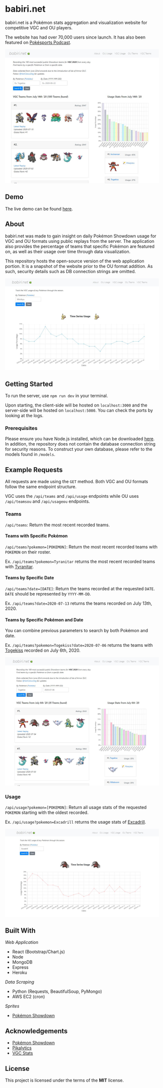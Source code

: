 # babiri.net

babiri.net is a Pokémon stats aggregation and visualization website for competitive VGC and OU players.

The website has had over 70,000 users since launch. It has also been featured on [Pokésports Podcast](https://www.youtube.com/watch?v=ZYbqsDLq994). 

!["VGC Teams Page"](./img/vgc_teams.JPG)

## Demo

The live demo can be found [here](https://www.babiri.net/#/).

## About

babiri.net was made to gain insight on daily Pokémon Showdown usage for VGC and OU formats using public replays from the server. The application also provides the percentage of teams that specific Pokémon are featured on, as well as their usage over time through data visualization.

This repository hosts the open-source version of the web application portion. It is a snapshot of the website prior to the OU format addition. As such, security details such as DB connection strings are omitted.

!["VGC Usage Page"](./img/vgc_usage.JPG)

## Getting Started

To run the server, use `npm run dev` in your terminal.

Upon starting, the client-side will be hosted on `localhost:3000` and the server-side will be hosted on `localhost:5000`. You can check the ports by looking at the logs.

### Prerequisites

Please ensure you have Node.js installed, which can be downloaded [here](https://nodejs.org/en/). In addition, the repository does not contain the database connection string for security reasons. To construct your own database, please refer to the models found in `/models`.

## Example Requests

All requests are made using the `GET` method. Both VGC and OU formats follow the same endpoint structure.

VGC uses the `/api/teams` and `/api/usage` endpoints while OU uses `/api/teamsou` and `/api/usageou` endpoints.

### Teams

`/api/teams`: Return the most recent recorded teams.

#### Teams with Specific Pokémon

`/api/teams?pokemon=[POKEMON]`: Return the most recent recorded teams with `POKEMON` on their roster.

Ex. `/api/teams?pokemon=Tyranitar` returns the most recent recorded teams with [Tyranitar](https://www.pokemon.com/us/pokedex/tyranitar).

#### Teams by Specific Date

`/api/teams?date=[DATE]`: Return the teams recorded at the requested `DATE`. `DATE` should be represented by `YYYY-MM-DD`.

Ex. `/api/teams?date=2020-07-13` returns the teams recorded on July 13th, 2020.

#### Teams by Specific Pokémon and Date

You can combine previous parameters to search by both Pokémon and date.

Ex. `/api/teams?pokemon=Togekiss?date=2020-07-06` returns the teams with [Togekiss](https://www.pokemon.com/us/pokedex/togekiss) recorded on July 6th, 2020.

!["VGC Teams Search"](./img/vgc_teams_search.JPG)

### Usage

`/api/usage?pokemon=[POKEMON]`: Return all usage stats of the requested `POKEMON` starting with the oldest recorded.

Ex. `/api/usage?pokemon=Excadrill` returns the usage stats of [Excadrill](https://www.pokemon.com/us/pokedex/excadrill).

!["Excadrill Usage Stats"](./img/vgc_usage_stats.JPG)

## Built With

*Web Application*
- React (Bootstrap/Chart.js)
- Node
- MongoDB
- Express
- Heroku

*Data Scraping*
- Python (Requests, BeautifulSoup, PyMongo)
- AWS EC2 (cron)

*Sprites*
- [Pokémon Showdown](https://play.pokemonshowdown.com/sprites/)

## Acknowledgements

- [Pokémon Showdown](https://pokemonshowdown.com/)
- [Pikalytics](https://pikalytics.com/)
- [VGC Stats](https://vgcstats.com/#/)

## License

This project is licensed under the terms of the **MIT** license.
